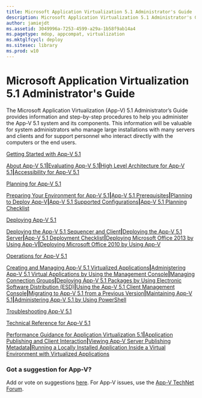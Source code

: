 ```yaml
---
title: Microsoft Application Virtualization 5.1 Administrator's Guide
description: Microsoft Application Virtualization 5.1 Administrator's Guide
author: jamiejdt
ms.assetid: 3049996a-7253-4599-a29a-1b58f9ab14a4
ms.pagetype: mdop, appcompat, virtualization
ms.mktglfcycl: deploy
ms.sitesec: library
ms.prod: w10
---
```



# Microsoft Application Virtualization 5.1 Administrator's Guide


The Microsoft Application Virtualization (App-V) 5.1 Administrator’s Guide provides information and step-by-step procedures to help you administer the App-V 5.1 system and its components. This information will be valuable for system administrators who manage large installations with many servers and clients and for support personnel who interact directly with the computers or the end users.

<a href="" id="getting-started-with-app-v-5-1"></a>[Getting Started with App-V 5.1](getting-started-with-app-v-51.md)  

[About App-V 5.1](about-app-v-51.md)**|**[Evaluating App-V 5.1](evaluating-app-v-51.md)**|**[High Level Architecture for App-V 5.1](high-level-architecture-for-app-v-51.md)**|**[Accessibility for App-V 5.1](accessibility-for-app-v-51.md)

<a href="" id="planning-for-app-v-5-1"></a>[Planning for App-V 5.1](planning-for-app-v-51.md)  

[Preparing Your Environment for App-V 5.1](preparing-your-environment-for-app-v-51.md)**|**[App-V 5.1 Prerequisites](app-v-51-prerequisites.md)**|**[Planning to Deploy App-V](planning-to-deploy-app-v51.md)**|**[App-V 5.1 Supported Configurations](app-v-51-supported-configurations.md)**|**[App-V 5.1 Planning Checklist](app-v-51-planning-checklist.md)

<a href="" id="deploying-app-v-5-1"></a>[Deploying App-V 5.1](deploying-app-v-51.md)  

[Deploying the App-V 5.1 Sequencer and Client](deploying-the-app-v-51-sequencer-and-client.md)**|**[Deploying the App-V 5.1 Server](deploying-the-app-v-51-server.md)**|**[App-V 5.1 Deployment Checklist](app-v-51-deployment-checklist.md)**|**[Deploying Microsoft Office 2013 by Using App-V](deploying-microsoft-office-2013-by-using-app-v51.md)**|**[Deploying Microsoft Office 2010 by Using App-V](deploying-microsoft-office-2010-by-using-app-v51.md)

<a href="" id="operations-for-app-v-5-1"></a>[Operations for App-V 5.1](operations-for-app-v-51.md)  

[Creating and Managing App-V 5.1 Virtualized Applications](creating-and-managing-app-v-51-virtualized-applications.md)**|**[Administering App-V 5.1 Virtual Applications by Using the Management Console](administering-app-v-51-virtual-applications-by-using-the-management-console.md)**|**[Managing Connection Groups](managing-connection-groups51.md)**|**[Deploying App-V 5.1 Packages by Using Electronic Software Distribution (ESD)](deploying-app-v-51-packages-by-using-electronic-software-distribution--esd-.md)**|**[Using the App-V 5.1 Client Management Console](using-the-app-v-51-client-management-console.md)**|**[Migrating to App-V 5.1 from a Previous Version](migrating-to-app-v-51-from-a-previous-version.md)**|**[Maintaining App-V 5.1](maintaining-app-v-51.md)**|**[Administering App-V 5.1 by Using PowerShell](administering-app-v-51-by-using-powershell.md)

<a href="" id="troubleshooting-app-v-5-1"></a>[Troubleshooting App-V 5.1](troubleshooting-app-v-51.md)  

<a href="" id="technical-reference-for-app-v-5-1"></a>[Technical Reference for App-V 5.1](technical-reference-for-app-v-51.md)  

[Performance Guidance for Application Virtualization 5.1](performance-guidance-for-application-virtualization-51.md)**|**[Application Publishing and Client Interaction](application-publishing-and-client-interaction51.md)**|**[Viewing App-V Server Publishing Metadata](viewing-app-v-server-publishing-metadata51.md)**|**[Running a Locally Installed Application Inside a Virtual Environment with Virtualized Applications](running-a-locally-installed-application-inside-a-virtual-environment-with-virtualized-applications51.md)

### Got a suggestion for App-V?

Add or vote on suggestions [here](http://appv.uservoice.com/forums/280448-microsoft-application-virtualization). For App-V issues, use the [App-V TechNet Forum](https://social.technet.microsoft.com/Forums/home?forum=mdopappv).

 

 





